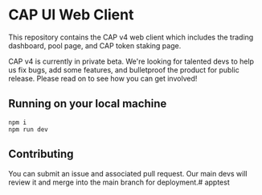 # CAP UI Web Client

This repository contains the CAP v4 web client which includes the trading dashboard, pool page, and CAP token staking page.

CAP v4 is currently in private beta. We're looking for talented devs to help us fix bugs, add some features, and bulletproof the product for public release. Please read on to see how you can get involved!

## Running on your local machine

```
npm i
npm run dev
```

## Contributing

You can submit an issue and associated pull request. Our main devs will review it and merge into the main branch for deployment.# apptest
